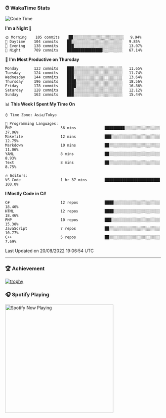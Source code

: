 ### ⏰ WakaTime Stats


<!--START_SECTION:waka-->
![Code Time](http://img.shields.io/badge/Code%20Time-486%20hrs%2024%20mins-blue)

**I'm a Night 🦉** 

```text
🌞 Morning    105 commits    ██░░░░░░░░░░░░░░░░░░░░░░░   9.94% 
🌆 Daytime    104 commits    ██░░░░░░░░░░░░░░░░░░░░░░░   9.85% 
🌃 Evening    138 commits    ███░░░░░░░░░░░░░░░░░░░░░░   13.07% 
🌙 Night      709 commits    ████████████████░░░░░░░░░   67.14%

```
📅 **I'm Most Productive on Thursday** 

```text
Monday       123 commits    ███░░░░░░░░░░░░░░░░░░░░░░   11.65% 
Tuesday      124 commits    ███░░░░░░░░░░░░░░░░░░░░░░   11.74% 
Wednesday    144 commits    ███░░░░░░░░░░░░░░░░░░░░░░   13.64% 
Thursday     196 commits    ████░░░░░░░░░░░░░░░░░░░░░   18.56% 
Friday       178 commits    ████░░░░░░░░░░░░░░░░░░░░░   16.86% 
Saturday     128 commits    ███░░░░░░░░░░░░░░░░░░░░░░   12.12% 
Sunday       163 commits    ███░░░░░░░░░░░░░░░░░░░░░░   15.44%

```


📊 **This Week I Spent My Time On** 

```text
⌚︎ Time Zone: Asia/Tokyo

💬 Programming Languages: 
PHP                      36 mins             █████████░░░░░░░░░░░░░░░░   37.06% 
Makefile                 12 mins             ███░░░░░░░░░░░░░░░░░░░░░░   12.75% 
Markdown                 10 mins             ██░░░░░░░░░░░░░░░░░░░░░░░   11.06% 
YAML                     8 mins              ██░░░░░░░░░░░░░░░░░░░░░░░   8.93% 
Text                     8 mins              ██░░░░░░░░░░░░░░░░░░░░░░░   8.75%

🔥 Editors: 
VS Code                  1 hr 37 mins        █████████████████████████   100.0%

```

**I Mostly Code in C#** 

```text
C#                       12 repos            ████░░░░░░░░░░░░░░░░░░░░░   18.46% 
HTML                     12 repos            ████░░░░░░░░░░░░░░░░░░░░░   18.46% 
PHP                      10 repos            ███░░░░░░░░░░░░░░░░░░░░░░   15.38% 
JavaScript               7 repos             ██░░░░░░░░░░░░░░░░░░░░░░░   10.77% 
C++                      5 repos             ██░░░░░░░░░░░░░░░░░░░░░░░   7.69%

```



 Last Updated on 20/08/2022 19:06:54 UTC
<!--END_SECTION:waka-->

---

### 🏆 Achievement

[![trophy](https://github-profile-trophy.vercel.app/?username=Slime-hatena&theme=flat&no-bg=true&no-frame=true&column=8)](https://github.com/ryo-ma/github-profile-trophy)

### 🎧 Spotify Playing

[<img src="https://spotify-now-playing-slime-hatena.vercel.app/api/spotify-playing" alt="Spotify Now Playing" width="350" />](https://open.spotify.com/user/slime_hatena)

<!--
**Slime-hatena/Slime-hatena** is a ✨ _special_ ✨ repository because its `README.md` (this file) appears on your GitHub profile.

Here are some ideas to get you started:

- 🔭 I’m currently working on ...
- 🌱 I’m currently learning ...
- 👯 I’m looking to collaborate on ...
- 🤔 I’m looking for help with ...
- 💬 Ask me about ...
- 📫 How to reach me: ...
- 😄 Pronouns: ...
- ⚡ Fun fact: ...
-->
